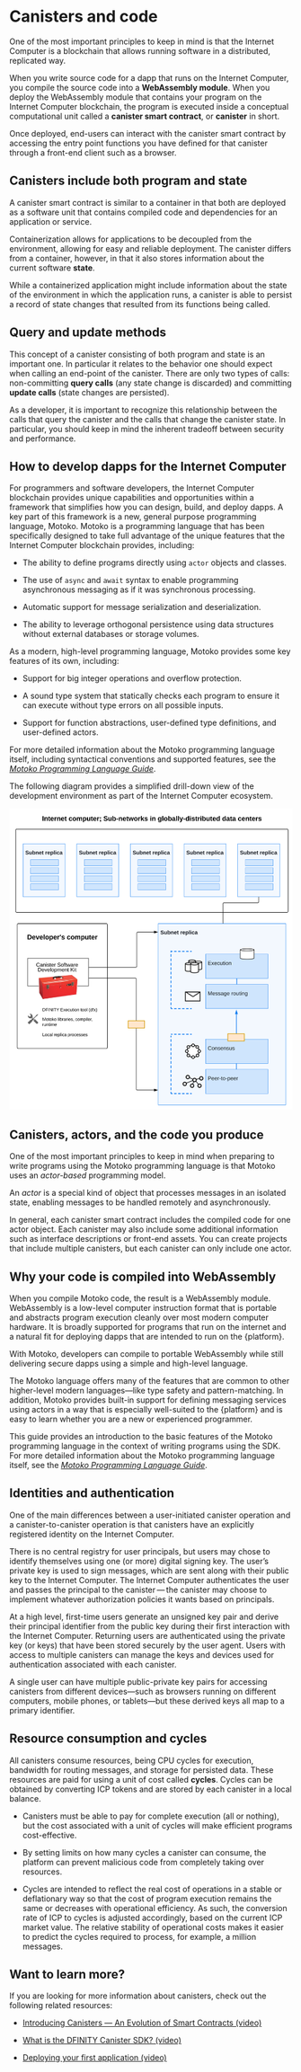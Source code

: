# Canisters and code

One of the most important principles to keep in mind is that the Internet Computer is a blockchain that allows running software in a distributed, replicated way.

When you write source code for a dapp that runs on the Internet Computer, you compile the source code into a **WebAssembly module**. When you deploy the WebAssembly module that contains your program on the Internet Computer blockchain, the program is executed inside a conceptual computational unit called a **canister smart contract**, or **canister** in short.

Once deployed, end-users can interact with the canister smart contract by accessing the entry point functions you have defined for that canister through a front-end client such as a browser.

## Canisters include both program and state

A canister smart contract is similar to a container in that both are deployed as a software unit that contains compiled code and dependencies for an application or service.

Containerization allows for applications to be decoupled from the environment, allowing for easy and reliable deployment. The canister differs from a container, however, in that it also stores information about the current software **state**.

While a containerized application might include information about the state of the environment in which the application runs, a canister is able to persist a record of state changes that resulted from its functions being called.

## Query and update methods

This concept of a canister consisting of both program and state is an important one. In particular it relates to the behavior one should expect when calling an end-point of the canister. There are only two types of calls: non-committing **query calls** (any state change is discarded) and committing **update calls** (state changes are persisted).

<!-- <table>
<colgroup>
<col style="width: 15%" />
<col style="width: 84%" />
</colgroup>
<thead>
<tr class="header">
<th style="text-align: left;">Type</th>
<th style="text-align: left;">Key points to remember</th>
</tr>
</thead>
<tbody>
<tr class="odd">
<td style="text-align: left;"><p>Query calls</p></td>
<td style="text-align: left;"><p>Allow the user to query the current state of a canister or call a function that operates on the canister’s state <strong>without changing it</strong>.</p>
<ul>
<li><p>Are synchronous and answered immediately.</p></li>
<li><p>Can be made to any node that holds the canister; the result does not go through consensus. That is, there is an inherent tradeoff between security and performance: the reply from a single node is fast, but might be untrustworthy or inaccurate.</p></li>
<li><p>Do not allow changes to the state of the canister to be persisted, so essentially query calls are read-only operations.</p></li>
<li><p>Do not allow the called canister to invoke functions exposed by other canisters as inter-canister calls. (Note that this restriction is temporary and that canisters will be able to invoke functions exposed by other canisters when processing query calls in the future.)</p></li>
</ul></td>
</tr>
<tr class="even">
<td style="text-align: left;"><p>Update calls</p></td>
<td style="text-align: left;"><p>Allow the user to change the state of the canister and have <strong>changes persisted</strong>.</p>
<ul>
<li><p>Are answered asynchronously.</p></li>
<li><p>Must pass through consensus to return the result. Because consensus is required, changing the state of a canister, and returning the result can take time. There is an inherent tradeoff between security and performance: the result is trustworthy because two-thirds of the replicas in a subnet must agree on the result, but the call is slow.</p></li>
<li><p>The called canister can invoke functions exposed by other canisters</p></li>
</ul></td>
</tr>
</tbody>
</table> -->

As a developer, it is important to recognize this relationship between the calls that query the canister and the calls that change the canister state. In particular, you should keep in mind the inherent tradeoff between security and performance.

## How to develop dapps for the Internet Computer

For programmers and software developers, the Internet Computer blockchain provides unique capabilities and opportunities within a framework that simplifies how you can design, build, and deploy dapps. A key part of this framework is a new, general purpose programming language, Motoko. Motoko is a programming language that has been specifically designed to take full advantage of the unique features that the Internet Computer blockchain provides, including:

-   The ability to define programs directly using `actor` objects and classes.

-   The use of `async` and `await` syntax to enable programming asynchronous messaging as if it was synchronous processing.

-   Automatic support for message serialization and deserialization.

-   The ability to leverage orthogonal persistence using data structures without external databases or storage volumes.

As a modern, high-level programming language, Motoko provides some key features of its own, including:

-   Support for big integer operations and overflow protection.

-   A sound type system that statically checks each program to ensure it can execute without type errors on all possible inputs.

-   Support for function abstractions, user-defined type definitions, and user-defined actors.

For more detailed information about the Motoko programming language itself, including syntactical conventions and supported features, see the [*Motoko Programming Language Guide*](../../language-guide/motoko).

The following diagram provides a simplified drill-down view of the development environment as part of the Internet Computer ecosystem.

![Your development environment as part of the Internet Computer ecosystem](../concepts/_attachments/SDK-protocol-network.svg)

## Canisters, actors, and the code you produce

One of the most important principles to keep in mind when preparing to write programs using the Motoko programming language is that Motoko uses an *actor-based* programming model.

An *actor* is a special kind of object that processes messages in an isolated state, enabling messages to be handled remotely and asynchronously.

In general, each canister smart contract includes the compiled code for one actor object. Each canister may also include some additional information such as interface descriptions or front-end assets. You can create projects that include multiple canisters, but each canister can only include one actor.

## Why your code is compiled into WebAssembly

When you compile Motoko code, the result is a WebAssembly module. WebAssembly is a low-level computer instruction format that is portable and abstracts program execution cleanly over most modern computer hardware. It is broadly supported for programs that run on the internet and a natural fit for deploying dapps that are intended to run on the {platform}.

With Motoko, developers can compile to portable WebAssembly while still delivering secure dapps using a simple and high-level language.

The Motoko language offers many of the features that are common to other higher-level modern languages—like type safety and pattern-matching. In addition, Motoko provides built-in support for defining messaging services using actors in a way that is especially well-suited to the {platform} and is easy to learn whether you are a new or experienced programmer.

This guide provides an introduction to the basic features of the Motoko programming language in the context of writing programs using the SDK. For more detailed information about the Motoko programming language itself, see the [*Motoko Programming Language Guide*](../../language-guide/motoko).

## Identities and authentication

One of the main differences between a user-initiated canister operation and a canister-to-canister operation is that canisters have an explicitly registered identity on the Internet Computer.

There is no central registry for user principals, but users may chose to identify themselves using one (or more) digital signing key. The user’s private key is used to sign messages, which are sent along with their public key to the Internet Computer. The Internet Computer authenticates the user and passes the principal to the canister — the canister may choose to implement whatever authorization policies it wants based on principals.

At a high level, first-time users generate an unsigned key pair and derive their principal identifier from the public key during their first interaction with the Internet Computer. Returning users are authenticated using the private key (or keys) that have been stored securely by the user agent. Users with access to multiple canisters can manage the keys and devices used for authentication associated with each canister.

A single user can have multiple public-private key pairs for accessing canisters from different devices—such as browsers running on different computers, mobile phones, or tablets—but these derived keys all map to a primary identifier.

## Resource consumption and cycles

All canisters consume resources, being CPU cycles for execution, bandwidth for routing messages, and storage for persisted data. These resources are paid for using a unit of cost called **cycles**. Cycles can be obtained by converting ICP tokens and are stored by each canister in a local balance.

-   Canisters must be able to pay for complete execution (all or nothing), but the cost associated with a unit of cycles will make efficient programs cost-effective.

-   By setting limits on how many cycles a canister can consume, the platform can prevent malicious code from completely taking over resources.

-   Cycles are intended to reflect the real cost of operations in a stable or deflationary way so that the cost of program execution remains the same or decreases with operational efficiency. As such, the conversion rate of ICP to cycles is adjusted accordingly, based on the current ICP market value. The relative stability of operational costs makes it easier to predict the cycles required to process, for example, a million messages.

## Want to learn more?

If you are looking for more information about canisters, check out the following related resources:

-   [Introducing Canisters — An Evolution of Smart Contracts (video)](https://www.youtube.com/watch?v=LKpGuBOXxtQ)

-   [What is the DFINITY Canister SDK? (video)](https://www.youtube.com/watch?v=60uHQfoA8Dk)

-   [Deploying your first application (video)](https://www.youtube.com/watch?v=yqIoiyuGYNA)
